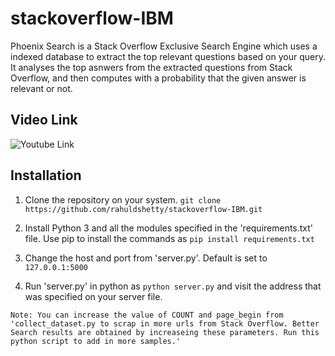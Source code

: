 # stackoverflow-IBM 
Phoenix Search is a Stack Overflow Exclusive Search Engine which uses a indexed database to extract the top relevant questions based on your query. It analyses the top asnwers from the extracted questions from Stack Overflow, and then computes with a probability that the given answer is relevant or not.

## Video Link
![Youtube Link](https://youtu.be/cRmtmLGRU1c)

## Installation

1) Clone the repository on your system. `git clone https://github.com/rahuldshetty/stackoverflow-IBM.git`

2) Install Python 3 and all the modules specified in the 'requirements.txt' file. Use pip to install the commands as `pip install requirements.txt`

3) Change the host and port from 'server.py'. Default is set to `127.0.0.1:5000`

4) Run 'server.py' in python as `python server.py` and visit the address that was specified on your server file.

`Note: You can increase the value of COUNT and page_begin from 'collect_dataset.py to scrap in more urls from Stack Overflow. Better Search results are obtained by increaseing these parameters. Run this python script to add in more samples.'`